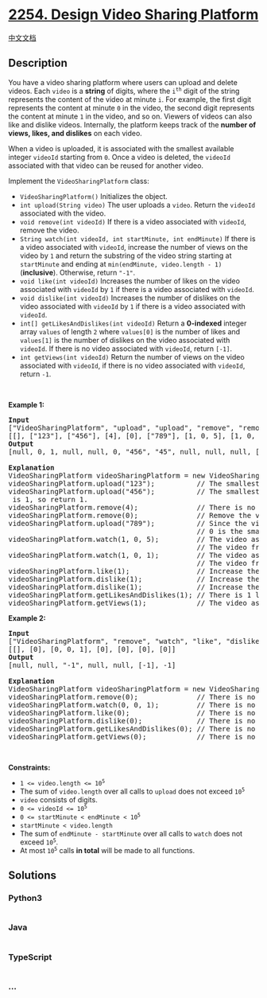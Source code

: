 # [2254. Design Video Sharing Platform](https://leetcode.com/problems/design-video-sharing-platform)

[中文文档](/solution/2200-2299/2254.Design%20Video%20Sharing%20Platform/README.md)

## Description

<p>You have a video sharing platform where users can upload and delete videos. Each <code>video</code> is a <strong>string</strong> of digits, where the <code>i<sup>th</sup></code> digit of the string represents the content of the video at minute <code>i</code>. For example, the first digit represents the content at minute <code>0</code> in the video, the second digit represents the content at minute <code>1</code> in the video, and so on. Viewers of videos can also like and dislike videos. Internally, the platform keeps track of the <strong>number of views, likes, and dislikes</strong> on each video.</p>

<p>When a video is uploaded, it is associated with the smallest available integer <code>videoId</code> starting from <code>0</code>. Once a video is deleted, the <code>videoId</code> associated with that video can be reused for another video.</p>

<p>Implement the <code>VideoSharingPlatform</code> class:</p>

<ul>
	<li><code>VideoSharingPlatform()</code> Initializes the object.</li>
	<li><code>int upload(String video)</code> The user uploads a <code>video</code>. Return the <code>videoId</code> associated with the video.</li>
	<li><code>void remove(int videoId)</code> If there is a video associated with <code>videoId</code>, remove the video.</li>
	<li><code>String watch(int videoId, int startMinute, int endMinute)</code> If there is a video associated with <code>videoId</code>, increase the number of views on the video by <code>1</code> and return the substring of the video string starting at <code>startMinute</code> and ending at <code>min(endMinute, video.length - 1</code><code>)</code> (<strong>inclusive</strong>). Otherwise, return <code>&quot;-1&quot;</code>.</li>
	<li><code>void like(int videoId)</code> Increases the number of likes on the video associated with <code>videoId</code> by <code>1</code> if there is a video associated with <code>videoId</code>.</li>
	<li><code>void dislike(int videoId)</code> Increases the number of dislikes on the video associated with <code>videoId</code> by <code>1</code> if there is a video associated with <code>videoId</code>.</li>
	<li><code>int[] getLikesAndDislikes(int videoId)</code> Return a <strong>0-indexed</strong> integer array <code>values</code> of length <code>2</code> where <code>values[0]</code> is the number of likes and <code>values[1]</code> is the number of dislikes on the video associated with <code>videoId</code>. If there is no video associated with <code>videoId</code>, return <code>[-1]</code>.</li>
	<li><code>int getViews(int videoId)</code> Return the number of views on the video associated with <code>videoId</code>, if there is no video associated with <code>videoId</code>, return <code>-1</code>.</li>
</ul>

<p>&nbsp;</p>
<p><strong>Example 1:</strong></p>

<pre>
<strong>Input</strong>
[&quot;VideoSharingPlatform&quot;, &quot;upload&quot;, &quot;upload&quot;, &quot;remove&quot;, &quot;remove&quot;, &quot;upload&quot;, &quot;watch&quot;, &quot;watch&quot;, &quot;like&quot;, &quot;dislike&quot;, &quot;dislike&quot;, &quot;getLikesAndDislikes&quot;, &quot;getViews&quot;]
[[], [&quot;123&quot;], [&quot;456&quot;], [4], [0], [&quot;789&quot;], [1, 0, 5], [1, 0, 1], [1], [1], [1], [1], [1]]
<strong>Output</strong>
[null, 0, 1, null, null, 0, &quot;456&quot;, &quot;45&quot;, null, null, null, [1, 2], 2]

<strong>Explanation</strong>
VideoSharingPlatform videoSharingPlatform = new VideoSharingPlatform();
videoSharingPlatform.upload(&quot;123&quot;);          // The smallest available videoId is 0, so return 0.
videoSharingPlatform.upload(&quot;456&quot;);          // The smallest available <code>videoId</code> is 1, so return 1.
videoSharingPlatform.remove(4);              // There is no video associated with videoId 4, so do nothing.
videoSharingPlatform.remove(0);              // Remove the video associated with videoId 0.
videoSharingPlatform.upload(&quot;789&quot;);          // Since the video associated with videoId 0 was deleted,
                                             // 0 is the smallest available <code>videoId</code>, so return 0.
videoSharingPlatform.watch(1, 0, 5);         // The video associated with videoId 1 is &quot;456&quot;.
                                             // The video from minute 0 to min(5, 3 - 1) = 2 is &quot;456&quot;, so return &quot;453&quot;.
videoSharingPlatform.watch(1, 0, 1);         // The video associated with videoId 1 is &quot;456&quot;.
                                             // The video from minute 0 to min(1, 3 - 1) = 1 is &quot;45&quot;, so return &quot;45&quot;.
videoSharingPlatform.like(1);                // Increase the number of likes on the video associated with videoId 1.
videoSharingPlatform.dislike(1);             // Increase the number of dislikes on the video associated with videoId 1.
videoSharingPlatform.dislike(1);             // Increase the number of dislikes on the video associated with videoId 1.
videoSharingPlatform.getLikesAndDislikes(1); // There is 1 like and 2 dislikes on the video associated with videoId 1, so return [1, 2].
videoSharingPlatform.getViews(1);            // The video associated with videoId 1 has 2 views, so return 2.
</pre>

<p><strong>Example 2:</strong></p>

<pre>
<strong>Input</strong>
[&quot;VideoSharingPlatform&quot;, &quot;remove&quot;, &quot;watch&quot;, &quot;like&quot;, &quot;dislike&quot;, &quot;getLikesAndDislikes&quot;, &quot;getViews&quot;]
[[], [0], [0, 0, 1], [0], [0], [0], [0]]
<strong>Output</strong>
[null, null, &quot;-1&quot;, null, null, [-1], -1]

<strong>Explanation</strong>
VideoSharingPlatform videoSharingPlatform = new VideoSharingPlatform();
videoSharingPlatform.remove(0);              // There is no video associated with videoId 0, so do nothing.
videoSharingPlatform.watch(0, 0, 1);         // There is no video associated with videoId 0, so return &quot;-1&quot;.
videoSharingPlatform.like(0);                // There is no video associated with videoId 0, so do nothing.
videoSharingPlatform.dislike(0);             // There is no video associated with videoId 0, so do nothing.
videoSharingPlatform.getLikesAndDislikes(0); // There is no video associated with videoId 0, so return [-1].
videoSharingPlatform.getViews(0);            // There is no video associated with videoId 0, so return -1.
</pre>

<p>&nbsp;</p>
<p><strong>Constraints:</strong></p>

<ul>
	<li><code>1 &lt;= video.length &lt;= 10<sup>5</sup></code></li>
	<li>The sum of <code>video.length</code> over all calls to <code>upload</code> does not exceed <code>10<sup>5</sup></code></li>
	<li><code>video</code> consists of digits.</li>
	<li><code>0 &lt;= videoId &lt;= 10<sup>5</sup></code></li>
	<li><code>0 &lt;= startMinute &lt; endMinute &lt; 10<sup>5</sup></code></li>
	<li><code>startMinute &lt; video.length</code></li>
	<li>The sum of <code>endMinute - startMinute</code> over all calls to <code>watch</code> does not exceed <code>10<sup>5</sup></code>.</li>
	<li>At most <code>10<sup>5</sup></code> calls <strong>in total</strong> will be made to all functions.</li>
</ul>

## Solutions

<!-- tabs:start -->

### **Python3**

```python

```

### **Java**

```java

```

### **TypeScript**

```ts

```

### **...**

```

```

<!-- tabs:end -->
